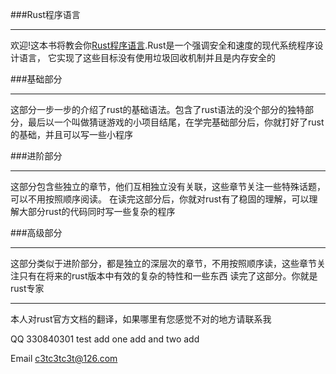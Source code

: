###Rust程序语言
- - - 
欢迎!这本书将教会你[Rust程序语言][rust].Rust是一个强调安全和速度的现代系统程序设计语言， 它实现了这些目标没有使用垃圾回收机制并且是内存安全的

###基础部分
- - -
这部分一步一步的介绍了rust的基础语法。包含了rust语法的没个部分的独特部分，最后以一个叫做猜谜游戏的小项目结尾，在学完基础部分后，你就打好了rust的基础，并且可以写一些小程序

###进阶部分
- - -
这部分包含些独立的章节，他们互相独立没有关联，这些章节关注一些特殊话题，可以不用按照顺序阅读。
在读完这部分后，你就对rust有了稳固的理解，可以理解大部分rust的代码同时写一些复杂的程序

###高级部分
- - -

这部分类似于进阶部分，都是独立的深层次的章节，不用按照顺序读，这些章节关注只有在将来的rust版本中有效的复杂的特性和一些东西
读完了这部分。你就是rust专家

- - -
本人对rust官方文档的翻译，如果哪里有您感觉不对的地方请联系我 

QQ 330840301 test add one add and two add

Email c3tc3tc3t@126.com








[rust]: http://www.rust-lang.org/ "home"
